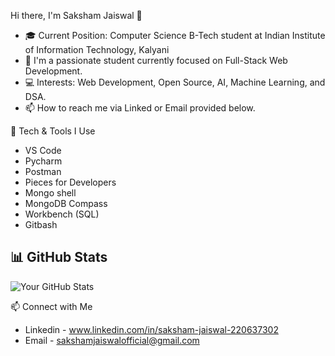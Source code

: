 Hi there, I'm Saksham Jaiswal 👋

- 🎓 Current Position: Computer Science B-Tech student at Indian Institute of Information Technology, Kalyani
- 👀 I'm a passionate student currently focused on Full-Stack Web Development.
- 💻 Interests: Web Development, Open Source, AI, Machine Learning, and DSA.
- 📫 How to reach me via Linked or Email provided below.

🔧 Tech & Tools I Use
- VS Code
- Pycharm
- Postman
- Pieces for Developers
- Mongo shell
- MongoDB Compass
- Workbench (SQL)
- Gitbash

## 📊 GitHub Stats
![Your GitHub Stats](https://github-readme-stats.vercel.app/api?username=Saksham-Jaiswal-2004&show_icons=true&count_private=true&hide=prs&theme=dark)

📫 Connect with Me
- Linkedin - www.linkedin.com/in/saksham-jaiswal-220637302
- Email - sakshamjaiswalofficial@gmail.com

<!---
Saksham-Jaiswal-2004/Saksham-Jaiswal-2004 is a ✨ special ✨ repository because its `README.md` (this file) appears on your GitHub profile.
You can click the Preview link to take a look at your changes.
--->

